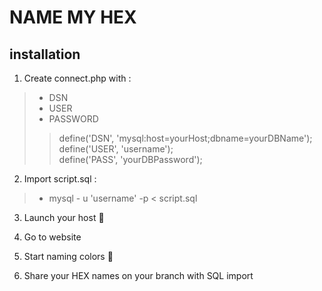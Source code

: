 # NAME MY HEX

## installation
1. Create connect.php with :  
>* DSN
>* USER
>* PASSWORD
>>define('DSN', 'mysql:host=yourHost;dbname=yourDBName');  
  define('USER', 'username');  
  define('PASS', 'yourDBPassword');  
  
2. Import script.sql :
>* mysql - u 'username' -p < script.sql

3. Launch your host :rocket:

4. Go to website

5. Start naming colors :tada:

6. Share your HEX names on your branch with SQL import
